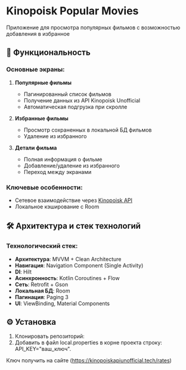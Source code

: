 # Kinopoisk Popular Movies

Приложение для просмотра популярных фильмов с возможностью добавления в избранное

## 📱 Функциональность

### Основные экраны:
1. **Популярные фильмы**
    - Пагинированный список фильмов
    - Получение данных из API Kinopoisk Unofficial
    - Автоматическая подгрузка при скролле

2. **Избранные фильмы**
    - Просмотр сохраненных в локальной БД фильмов
    - Удаление из избранного

3. **Детали фильма**
    - Полная информация о фильме
    - Добавление/удаление из избранного
    - Переход между экранами

### Ключевые особенности:
- Сетевое взаимодействие через [Kinopoisk API](https://kinopoiskapiunofficial.tech/documentation/api/)
- Локальное кэширование с Room

## 🛠 Архитектура и стек технологий

### Технологический стек:
- **Архитектура**: MVVM + Clean Architecture
- **Навигация**: Navigation Component (Single Activity)
- **DI**: Hilt
- **Асинхронность**: Kotlin Coroutines + Flow
- **Сеть**: Retrofit + Gson
- **Локальная БД**: Room
- **Пагинация**: Paging 3
- **UI**: ViewBinding, Material Components

## ⚙️ Установка

1. Клонировать репозиторий:
2. Добавить в файл local.properties в корне проекта строку: API_KEY="ваш_ключ".

Ключ получить на сайте (https://kinopoiskapiunofficial.tech/rates)
